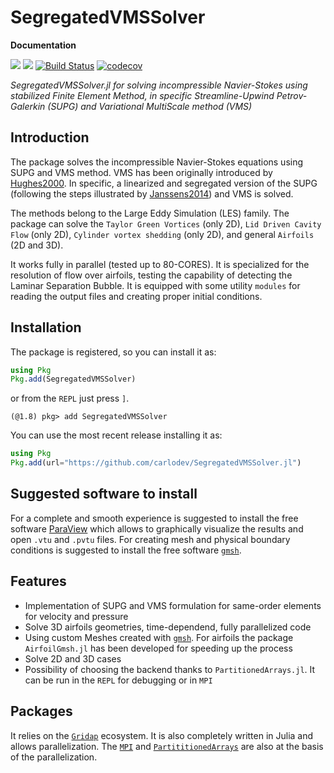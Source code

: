 # SegregatedVMSSolver

**Documentation**

[![](https://img.shields.io/badge/docs-stable-blue.svg)](https://carlodev.github.io/SegregatedVMSSolver.jl/)
[![](https://img.shields.io/badge/docs-dev-blue.svg)](https://carlodev.github.io/SegregatedVMSSolver.jl/)
[![Build Status](https://github.com/carlodev/SegregatedVMSSolver.jl/actions/workflows/CI.yml/badge.svg?branch=master)](https://github.com/carlodev/SegregatedVMSSolver.jl/actions/workflows/CI.yml?query=branch%3Amaster)
[![codecov](https://codecov.io/gh/carlodev/SegregatedVMSSolver.jl/graph/badge.svg?token=GSJB5o6A0m)](https://codecov.io/gh/carlodev/SegregatedVMSSolver.jl)

*SegregatedVMSSolver.jl for solving incompressible Navier-Stokes using stabilized Finite Element Method, in specific Streamline-Upwind Petrov-Galerkin (SUPG) and Variational MultiScale method (VMS)*

## Introduction
The package solves the incompressible Navier-Stokes equations using SUPG and VMS method. VMS has been originally introduced by [Hughes2000](@cite). In specific, a linearized and segregated version of the SUPG (following the steps illustrated by [Janssens2014](@cite)) and VMS is solved. 

The methods belong to the Large Eddy Simulation (LES) family. The package can solve the `Taylor Green Vortices` (only 2D), `Lid Driven Cavity Flow` (only 2D), `Cylinder vortex shedding` (only 2D), and general `Airfoils` (2D and 3D). 

It works fully in parallel (tested up to 80-CORES). It is specialized for the resolution of flow over airfoils, testing the capability of detecting the Laminar Separation Bubble. It is equipped with some utility `modules` for reading the output files and creating proper initial conditions.

## Installation
The package is registered, so you can install it as:
```julia
using Pkg
Pkg.add(SegregatedVMSSolver)
```

or from the `REPL` just press `]`.

```example
(@1.8) pkg> add SegregatedVMSSolver
```

You can use the most recent release installing it as:
```julia
using Pkg
Pkg.add(url="https://github.com/carlodev/SegregatedVMSSolver.jl")
```

## Suggested software to install

For a complete and smooth experience is suggested to install the free software [ParaView](https://www.paraview.org/) which allows to graphically visualize the results and open `.vtu` and `.pvtu` files.
For creating mesh and physical boundary conditions is suggested to install the free software [`gmsh`](https://gmsh.info/).

## Features
- Implementation of SUPG and VMS formulation for same-order elements for velocity and pressure
- Solve 3D airfoils geometries, time-dependend, fully parallelized code
- Using custom Meshes created with [`gmsh`](https://gmsh.info/). For airfoils the package `AirfoilGmsh.jl` has been developed for speeding up the process
- Solve 2D and 3D cases
- Possibility of choosing the backend thanks to `PartitionedArrays.jl`. It can be run in the `REPL` for debugging or in `MPI`


## Packages
It relies on the  [`Gridap`](https://github.com/gridap/Gridap.jl) ecosystem. It is also completely written in Julia and allows parallelization. The [`MPI`](https://github.com/JuliaParallel/MPI.jl) and [`PartititionedArrays`](https://github.com/fverdugo/PartitionedArrays.jl) are also at the basis of the parallelization.